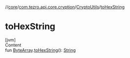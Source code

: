 //[core](../../../index.md)/[com.tezro.api.core.cryption](../index.md)/[CryptoUtils](index.md)/[toHexString](to-hex-string.md)



# toHexString  
[jvm]  
Content  
fun [ByteArray](https://kotlinlang.org/api/latest/jvm/stdlib/kotlin/-byte-array/index.html).[toHexString](to-hex-string.md)(): [String](https://kotlinlang.org/api/latest/jvm/stdlib/kotlin/-string/index.html)  



